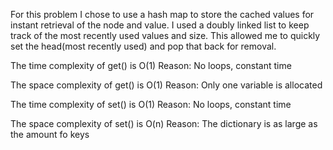 For this problem I chose to use a hash map to store the cached values for instant retrieval of the node and value. I used a doubly linked list to keep track of the most recently used values and size. This allowed me to quickly set the head(most recently used) and pop that back for removal.

The time complexity of get() is O(1)
Reason: No loops, constant time

The space complexity of get() is O(1)
Reason: Only one variable is allocated



The time complexity of set() is O(1)
Reason: No loops, constant time

The space complexity of set() is O(n)
Reason: The dictionary is as large as the amount fo keys
